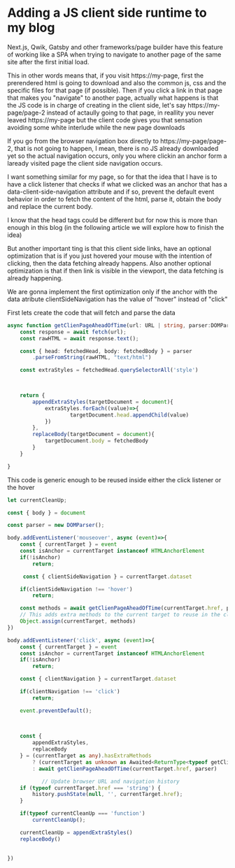 # Adding a JS client side runtime to my blog

Next.js, Qwik, Gatsby and other frameworks/page builder have this feature
of working like a SPA when trying to navigate to another page of the same site
after the first initial load.

This in other words means that, if you visit https://my-page, first
the prerendered html is going to download and also the common js, css
and the specific files for that page (if possible). Then if you
click a link in that page that makes you "navigate" to another 
page, actually what happens is that the JS code is in charge 
of creating in the client side, let's say https://my-page/page-2 instead
of actaully going to that page, in reallity you never leaved https://my-page
but the client code gives you that sensation avoiding some white interlude
while the new page downloads

If you go from the browser navigation box directly to https://my-page/page-2, that
is not going to happen, I mean, there is no JS already downloaded yet so
the actual navigation occurs, only you where clickin an anchor form a laready visited page
the client side navigation occurs.

I want something similar for my page, so for that the idea that I have
is to have a click listener that checks if what we clicked was an anchor
that has a data-client-side-navigation attribute and if so,
prevent the default event behavior in order to fetch the content of
the html, parse it, obtain the body and replace the current body.

I know that the head tags could be different but for now this is more than enough
in this blog (in the following article we will explore how to finish the idea)

But another important ting is that this client side links, have an optional optimization that
is if you just hovered your mouse with the intention of clicking, then the data fetching
already happens. Also another optional optimization is that if then link is visible in the viewport,
the data fetching is already happening.

We are gonna implement the first optimization only if the anchor
with the data atribute clientSideNavigation has the value of "hover" instead of "click"

First lets create the code that will fetch and parse the data

```ts
async function getClienPageAheadOfTime(url: URL | string, parser:DOMParser ){
    const response = await fetch(url);
    const rawHTML = await response.text();

    const { head: fetchedHead, body: fetchedBody } = parser
        .parseFromString(rawHTML, "text/html")

    const extraStyles = fetchedHead.querySelectorAll('style')

 

    return {
        appendExtraStyles(targetDocument = document){
            extraStyles.forEach((value)=>{
                    targetDocument.head.appendChild(value)
            })
        },
        replaceBody(targetDocument = document){
            targetDocument.body = fetchedBody
        }
    }

}

```

This code is generic enough to be reused inside either the click listener or the
hover

```ts
let currentCleanUp;

const { body } = document

const parser = new DOMParser();

body.addEventListener('mouseover', async (event)=>{
    const { currentTarget } = event
    const isAnchor = currentTarget instanceof HTMLAnchorElement
    if(!isAnchor)
        return;

     const { clientSideNavigation } = currentTarget.dataset

    if(clientSideNavigation !== 'hover')
        return;

    const methods = await getClienPageAheadOfTime(currentTarget.href, parser)
    // This adds extra methods to the current target to reuse in the click event
    Object.assign(currentTarget, methods)
})

body.addEventListener('click', async (event)=>{
    const { currentTarget } = event
    const isAnchor = currentTarget instanceof HTMLAnchorElement
    if(!isAnchor)
        return;

    const { clientNavigation } = currentTarget.dataset

    if(clientNavigation !== 'click')
        return;

    event.preventDefault();
    

    
    const { 
        appendExtraStyles, 
        replaceBody 
    } = (currentTarget as any).hasExtraMethods 
        ? (currentTarget as unknown as Awaited<ReturnType<typeof getClienPageAheadOfTime>> )
        : await getClienPageAheadOfTime(currentTarget.href, parser)

           // Update browser URL and navigation history
    if (typeof currentTarget.href === 'string') {
        history.pushState(null, '', currentTarget.href);
    }

    if(typeof currentCleanUp === 'function')
        currentCleanUp();

    currentCleanUp = appendExtraStyles()
    replaceBody()

 
})


```

